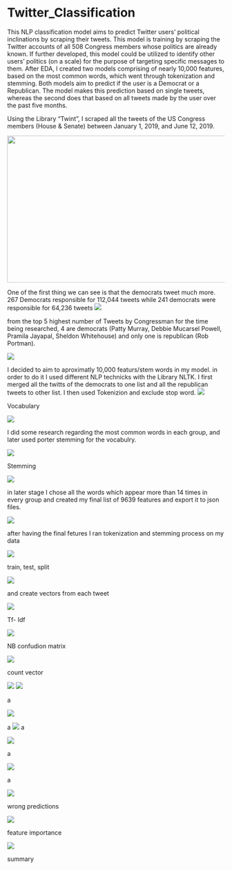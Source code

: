 # Twitter_Classification
This NLP classification model aims to predict Twitter users’ political inclinations by scraping their tweets. 
This model is training by scraping the Twitter accounts of all 508 Congress members whose politics are already known.
If further developed, this model could be utilized to identify other users’ politics (on a scale) for the purpose of targeting specific messages to them.
After EDA, I created two models comprising of nearly 10,000 features, based on the most common words, which went through tokenization and stemming.
Both models aim to predict if the user is a Democrat or a Republican.
The model makes this prediction based on single tweets, whereas the second does that based on all tweets made by the user over the past five months.


Using the Library “Twint”, I scraped all the tweets of the US Congress members (House & Senate) between January 1, 2019, and June 12, 2019.

<img src = "./mode_5/images/image1.png" width="527" height="340">

One of the first thing we can see is that the democrats tweet much more. 267 Democrats responsible for 112,044 tweets while 241 democrats were responsible for 64,236 tweets
<img src = "./mode_5/images/image3.png">

from the top 5 highest number of Tweets by Congressman for the time being researched, 4 are democrats (Patty Murray, Debbie Mucarsel Powell, Pramila Jayapal, Sheldon Whitehouse) and only one is republican (Rob Portman).

<img src = "./mode_5/images/image2.png">

I decided to aim to aproximatly 10,000 featurs/stem words in my model. in order to do it I used different NLP technicks with the Library NLTK. I first merged all the twitts of the democrats to one list and all the republican tweets to other list. I then used Tokenizion and exclude stop word.
<img src = "./mode_5/images/image4.png">

Vocabulary

<img src = "./mode_5/images/image5.png">

I did some research regarding the most common words in each group, and later used porter stemming for the vocabulry.

<img src = "./mode_5/images/image6.png">

Stemming

<img src = "./mode_5/images/image7.png">

in later stage I chose all the words which appear more than 14 times in every group and created my final list of 9639 features and export it to json files.

<img src = "./mode_5/images/image8.png">

after having the final fetures I ran tokenization and stemming process on my data 

<img src = "./mode_5/images/image9.png">

train, test, split

<img src = "./mode_5/images/image10.png">

and create vectors from each tweet


<img src = "./mode_5/images/image12.png">

Tf- Idf

<img src = "./mode_5/images/image12.1.png">

NB confudion matrix


<img src = "./mode_5/images/image13.png">

count vector

<img src = "./mode_5/images/image14.png">

<img src = "./mode_5/images/image12.2.png">

a

<img src = "./mode_5/images/image15.png">

a
<img src = "./mode_5/images/image16.png">
a

<img src = "./mode_5/images/image17.png">

a

<img src = "./mode_5/images/image18.png">

a

<img src = "./mode_5/images/image18.1.png">

wrong predictions

<img src = "./mode_5/images/image19.png">

feature importance

<img src = "./mode_5/images/image20.png">

summary

